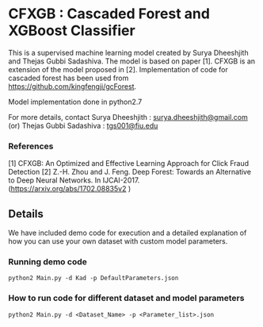 # CFXGB : Cascaded Forest and XGBoost Classifier

This is a supervised machine learning model created by Surya Dheeshjith and Thejas Gubbi Sadashiva. The model is based on paper [1]. CFXGB is an extension of the model proposed in [2]. 
Implementation of code for cascaded forest has been used from https://github.com/kingfengji/gcForest.

Model implementation done in python2.7

For more details, contact Surya Dheeshjith : surya.dheeshjith@gmail.com (or) Thejas Gubbi Sadashiva : tgs001@fiu.edu
                 
### References
[1] CFXGB: An Optimized and Effective Learning Approach for Click Fraud Detection
[2]  Z.-H. Zhou and J. Feng. Deep Forest: Towards an Alternative to Deep Neural Networks.
In IJCAI-2017. (https://arxiv.org/abs/1702.08835v2 )

## Details

We have included demo code for execution and a detailed explanation of how you can use your own dataset with custom model parameters.

### Running demo code

```python2 Main.py -d Kad -p DefaultParameters.json```

### How to run code for different dataset and model parameters

```python2 Main.py -d <Dataset_Name> -p <Parameter_list>.json```






